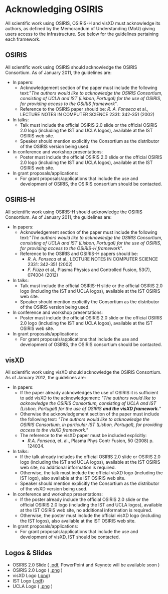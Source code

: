 # Acknowledging OSIRIS

All scientific work using OSIRIS, OSIRIS-H and visXD must acknowledge
its authors, as defined by the Memorandum of Understanding (MoU) giving
users access to the infrastructure. See below for the guidelines
pertaining each framework.

## OSIRIS

All scientific work using OSIRIS should acknowledge the OSIRIS
Consortium. As of January 2011, the guidelines are:

- In papers:
  - Acknowledgement section of the paper must include the following
    text:"*The authors would like to acknowledge the OSIRIS Consortium,
    consisting of UCLA and IST (Lisbon, Portugal) for the use of OSIRIS,
    for providing access to the OSIRIS framework*".
  - Reference to the OSIRIS paper should be: *R. A. Fonseca* et al.,
    LECTURE NOTES IN COMPUTER SCIENCE 2331: 342-351 (2002)
- In talks:
  - Talk must include the official OSIRIS 2.0 slide or the official
    OSIRIS 2.0 logo (including the IST and UCLA logos), available at the
    IST OSIRIS web site.
  - Speaker should mention explicitly the Consortium as the distributor
    of the OSIRIS version being used.
- In conference and workshop presentations:
  - Poster must include the official OSIRIS 2.0 slide or the official
    OSIRIS 2.0 logo (including the IST and UCLA logos), available at the
    IST OSIRIS web site.
- In grant proposals/applications:
  - For grant proposals/applications that include the use and
    development of OSIRIS, the OSIRIS consortium should be contacted.

## OSIRIS-H

All scientific work using OSIRIS-H should acknowledge the OSIRIS
Consortium. As of January 2011, the guidelines are:

- In papers:
  - Acknowledgement section of the paper must include the following
    text:"*The authors would like to acknowledge the OSIRIS Consortium,
    consisting of UCLA and IST (Lisbon, Portugal) for the use of OSIRIS,
    for providing access to the OSIRIS-H framework*".
  - Reference to the OSIRIS and OSIRIS-H papers should be:
    - *R. A. Fonseca* et al., LECTURE NOTES IN COMPUTER SCIENCE 2331:
      342-351 (2002)
    - *F. Fiúza* et al., Plasma Physics and Controlled Fusion, 53(7),
      074004 (2012)
- In talks:
  - Talk must include the official OSIRIS-H slide or the official OSIRIS
    2.0 logo (including the IST and UCLA logos), available at the IST
    OSIRIS web site.
  - Speaker should mention explicitly the Consortium as the distributor
    of the OSIRIS version being used.
- In conference and workshop presentations:
  - Poster must include the official OSIRIS 2.0 slide or the official
    OSIRIS 2.0 logo (including the IST and UCLA logos), available at the
    IST OSIRIS web site.
- In grant proposals/applications:
  - For grant proposals/applications that include the use and
    development of OSIRIS, the OSIRIS consortium should be contacted.

## visXD

All scientific work using visXD should acknowledge the OSIRIS
Consortium. As of January 2012, the guidelines are:

- In papers:
  - If the paper already acknowledges the use of OSIRIS it is sufficient
    to add visXD to the acknowledgement: *"The authors would like to
    acknowledge the OSIRIS Consortium, consisting of UCLA and IST
    (Lisbon, Portugal) for the use of OSIRIS **and the visXD
    framework.**"*
  - Otherwise the acknowledgement section of the paper must include the
    following text: *"The authors would like to acknowledge the OSIRIS
    Consortium, in particular IST (Lisbon, Portugal), for providing
    access to the visXD framework."*
  - The reference to the visXD paper must be included explicitly:
    - *R.A. Fonseca*, et. al., Plasma Phys Contr Fusion, 50 (2008) p.
      124034.
- In talks:
  - If the talk already includes the official OSIRIS 2.0 slide or OSIRIS
    2.0 logo (including the IST and UCLA logos), available at the IST
    OSIRIS web site, no additional information is required.
  - Otherwise, the talk must include the official visXD logo (including
    the IST logo), also available at the IST OSIRIS web site.
  - Speaker should mention explicitly the Consortium as the distributor
    of the visXD version being used.
- In conference and workshop presentations:
  - If the poster already include the official OSIRIS 2.0 slide or the
    official OSIRIS 2.0 logo (including the IST and UCLA logos),
    available at the IST OSIRIS web site, no additional information is
    required.
  - Otherwise, the poster must include the official visXD logo
    (including the IST logos), also available at the IST OSIRIS web
    site.
- In grant proposals/applications:
  - For grant proposals/applications that include the use and
    development of visXD, IST should be contacted.

## Logos & Slides

- OSIRIS 2.0 Slide ( [.pdf](:Image:Osiris_slide.pdf "wikilink"),
  PowerPoint and Keynote will be available soon )
- OSIRIS 2.0 Logo ( [.png](:Image:Osiris_2.0.png "wikilink") )
- visXD Logo ([.png](:Image:VisXD-color.png "wikilink"))
- IST Logo ([.pdf](:Image:Logo_IST_color.pdf "wikilink"))
- UCLA Logo ( [.png](:Image:UCLA.png "wikilink") )
